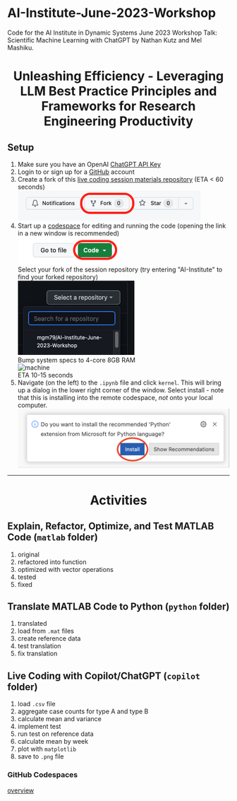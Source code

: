 # AI-Institute-June-2023-Workshop
Code for the AI Institute in Dynamic Systems June 2023 Workshop Talk: Scientific Machine Learning with ChatGPT by Nathan Kutz and Mel Mashiku.

# <p style="text-align: center;">Unleashing Efficiency - Leveraging LLM Best Practice Principles and Frameworks for Research Engineering Productivity</p>

## Setup

1) Make sure you have an OpenAI [ChatGPT API Key](https://platform.openai.com/account/api-keys)
2) Login to or sign up for a [GitHub](https://github.com) account
3) Create a fork of this [live coding session materials repository](https://github.com/mgm79/AI-Institute-June-2023-Workshop) (ETA < 60 seconds)<br>[![fork](/media/fork.png)]([https://github.com/mgm79/AI-Institute-June-2023-Workshop](https://github.com/mgm79/AI-Institute-June-2023-Workshop))
4) Start up a [codespace](https://github.com/codespaces) for editing and running the code (opening the link in a new window is recommended)<br>[![codespace](/media/codespace.png)](https://github.com/codespaces)<br>Select your fork of the session repository (try entering "AI-Institute" to find your forked repository)<br>![repository](/media/repository.png)<br>Bump system specs to 4-core 8GB RAM<br>![machine](/media/machine.png)<br>ETA 10-15 seconds
5) Navigate (on the left) to the `.ipynb` file and click `kernel`. This will bring up a dialog in the lower right corner of the window. Select install - note that this is installing into the remote codespace, _not_ onto your local computer.<br>![python extension](/media/python-extension.png)

-----

# <p style="text-align: center;">Activities</p>

## Explain, Refactor, Optimize, and Test MATLAB Code (`matlab` folder)

1. original
2. refactored into function
3. optimized with vector operations
4. tested
5. fixed

## Translate MATLAB Code to Python (`python` folder)

1. translated
2. load from `.mat` files
3. create reference data
4. test translation
5. fix translation

## Live Coding with Copilot/ChatGPT (`copilot` folder)

1. load `.csv` file
2. aggregate case counts for type A and type B
3. calculate mean and variance
4. implement test
5. run test on reference data
6. calculate mean by week
7. plot with `matplotlib`
8. save to `.png` file

### GitHub Codespaces

[overview](https://docs.github.com/en/codespaces/overview)
